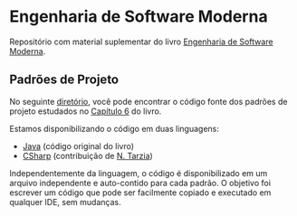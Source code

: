 # Engenharia de Software Moderna

Repositório com material suplementar do livro [Engenharia de Software Moderna](https://engsoftmoderna.info/).

## Padrões de Projeto

No seguinte [diretório](https://github.com/aserg-ufmg/engsoftmoderna/tree/master/design-patterns), você pode encontrar o código fonte dos padrões de projeto estudados no [Capítulo 6](https://engsoftmoderna.info/cap6.html) do livro.

Estamos disponibilizando o código em duas linguagens:

* [Java](https://github.com/aserg-ufmg/engsoftmoderna/tree/master/design-patterns/Java) (código original do livro)
* [CSharp](https://github.com/aserg-ufmg/engsoftmoderna/tree/master/design-patterns/CSharp) (contribuição de [N. Tarzia](https://github.com/nicolastarzia/))

Independentemente da linguagem, o código é disponibilizado em um arquivo independente e auto-contido para cada padrão. O objetivo foi escrever um código que pode ser facilmente copiado e executado em qualquer IDE, sem mudanças.
